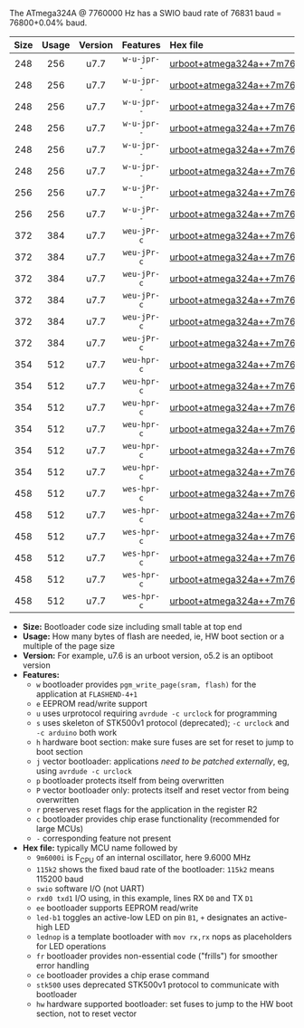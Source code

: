 The ATmega324A @ 7760000 Hz has a SWIO baud rate of 76831 baud = 76800+0.04% baud.

|Size|Usage|Version|Features|Hex file|
|:-:|:-:|:-:|:-:|:--|
|248|256|u7.7|`w-u-jpr--`|[urboot+atmega324a++7m7600i+++76k8_swio_rxd0_txd1_led+b0.hex](https://raw.githubusercontent.com/stefanrueger/urboot.hex/main/mcus/atmega324a/internal_oscillator/fint++7m7600_Hz/br+++76k8_bps/urboot+atmega324a++7m7600i+++76k8_swio_rxd0_txd1_led+b0.hex)|
|248|256|u7.7|`w-u-jpr--`|[urboot+atmega324a++7m7600i+++76k8_swio_rxd0_txd1_led+b7.hex](https://raw.githubusercontent.com/stefanrueger/urboot.hex/main/mcus/atmega324a/internal_oscillator/fint++7m7600_Hz/br+++76k8_bps/urboot+atmega324a++7m7600i+++76k8_swio_rxd0_txd1_led+b7.hex)|
|248|256|u7.7|`w-u-jpr--`|[urboot+atmega324a++7m7600i+++76k8_swio_rxd0_txd1_lednop.hex](https://raw.githubusercontent.com/stefanrueger/urboot.hex/main/mcus/atmega324a/internal_oscillator/fint++7m7600_Hz/br+++76k8_bps/urboot+atmega324a++7m7600i+++76k8_swio_rxd0_txd1_lednop.hex)|
|248|256|u7.7|`w-u-jpr--`|[urboot+atmega324a++7m7600i+++76k8_swio_rxd2_txd3_led+b0.hex](https://raw.githubusercontent.com/stefanrueger/urboot.hex/main/mcus/atmega324a/internal_oscillator/fint++7m7600_Hz/br+++76k8_bps/urboot+atmega324a++7m7600i+++76k8_swio_rxd2_txd3_led+b0.hex)|
|248|256|u7.7|`w-u-jpr--`|[urboot+atmega324a++7m7600i+++76k8_swio_rxd2_txd3_led+b7.hex](https://raw.githubusercontent.com/stefanrueger/urboot.hex/main/mcus/atmega324a/internal_oscillator/fint++7m7600_Hz/br+++76k8_bps/urboot+atmega324a++7m7600i+++76k8_swio_rxd2_txd3_led+b7.hex)|
|248|256|u7.7|`w-u-jpr--`|[urboot+atmega324a++7m7600i+++76k8_swio_rxd2_txd3_lednop.hex](https://raw.githubusercontent.com/stefanrueger/urboot.hex/main/mcus/atmega324a/internal_oscillator/fint++7m7600_Hz/br+++76k8_bps/urboot+atmega324a++7m7600i+++76k8_swio_rxd2_txd3_lednop.hex)|
|256|256|u7.7|`w-u-jPr--`|[urboot+atmega324a++7m7600i+++76k8_swio_rxd0_txd1.hex](https://raw.githubusercontent.com/stefanrueger/urboot.hex/main/mcus/atmega324a/internal_oscillator/fint++7m7600_Hz/br+++76k8_bps/urboot+atmega324a++7m7600i+++76k8_swio_rxd0_txd1.hex)|
|256|256|u7.7|`w-u-jPr--`|[urboot+atmega324a++7m7600i+++76k8_swio_rxd2_txd3.hex](https://raw.githubusercontent.com/stefanrueger/urboot.hex/main/mcus/atmega324a/internal_oscillator/fint++7m7600_Hz/br+++76k8_bps/urboot+atmega324a++7m7600i+++76k8_swio_rxd2_txd3.hex)|
|372|384|u7.7|`weu-jPr-c`|[urboot+atmega324a++7m7600i+++76k8_swio_rxd0_txd1_ee_led+b0_fr_ce.hex](https://raw.githubusercontent.com/stefanrueger/urboot.hex/main/mcus/atmega324a/internal_oscillator/fint++7m7600_Hz/br+++76k8_bps/urboot+atmega324a++7m7600i+++76k8_swio_rxd0_txd1_ee_led+b0_fr_ce.hex)|
|372|384|u7.7|`weu-jPr-c`|[urboot+atmega324a++7m7600i+++76k8_swio_rxd0_txd1_ee_led+b7_fr_ce.hex](https://raw.githubusercontent.com/stefanrueger/urboot.hex/main/mcus/atmega324a/internal_oscillator/fint++7m7600_Hz/br+++76k8_bps/urboot+atmega324a++7m7600i+++76k8_swio_rxd0_txd1_ee_led+b7_fr_ce.hex)|
|372|384|u7.7|`weu-jPr-c`|[urboot+atmega324a++7m7600i+++76k8_swio_rxd0_txd1_ee_lednop_fr_ce.hex](https://raw.githubusercontent.com/stefanrueger/urboot.hex/main/mcus/atmega324a/internal_oscillator/fint++7m7600_Hz/br+++76k8_bps/urboot+atmega324a++7m7600i+++76k8_swio_rxd0_txd1_ee_lednop_fr_ce.hex)|
|372|384|u7.7|`weu-jPr-c`|[urboot+atmega324a++7m7600i+++76k8_swio_rxd2_txd3_ee_led+b0_fr_ce.hex](https://raw.githubusercontent.com/stefanrueger/urboot.hex/main/mcus/atmega324a/internal_oscillator/fint++7m7600_Hz/br+++76k8_bps/urboot+atmega324a++7m7600i+++76k8_swio_rxd2_txd3_ee_led+b0_fr_ce.hex)|
|372|384|u7.7|`weu-jPr-c`|[urboot+atmega324a++7m7600i+++76k8_swio_rxd2_txd3_ee_led+b7_fr_ce.hex](https://raw.githubusercontent.com/stefanrueger/urboot.hex/main/mcus/atmega324a/internal_oscillator/fint++7m7600_Hz/br+++76k8_bps/urboot+atmega324a++7m7600i+++76k8_swio_rxd2_txd3_ee_led+b7_fr_ce.hex)|
|372|384|u7.7|`weu-jPr-c`|[urboot+atmega324a++7m7600i+++76k8_swio_rxd2_txd3_ee_lednop_fr_ce.hex](https://raw.githubusercontent.com/stefanrueger/urboot.hex/main/mcus/atmega324a/internal_oscillator/fint++7m7600_Hz/br+++76k8_bps/urboot+atmega324a++7m7600i+++76k8_swio_rxd2_txd3_ee_lednop_fr_ce.hex)|
|354|512|u7.7|`weu-hpr-c`|[urboot+atmega324a++7m7600i+++76k8_swio_rxd0_txd1_ee_led+b0_fr_ce_hw.hex](https://raw.githubusercontent.com/stefanrueger/urboot.hex/main/mcus/atmega324a/internal_oscillator/fint++7m7600_Hz/br+++76k8_bps/urboot+atmega324a++7m7600i+++76k8_swio_rxd0_txd1_ee_led+b0_fr_ce_hw.hex)|
|354|512|u7.7|`weu-hpr-c`|[urboot+atmega324a++7m7600i+++76k8_swio_rxd0_txd1_ee_led+b7_fr_ce_hw.hex](https://raw.githubusercontent.com/stefanrueger/urboot.hex/main/mcus/atmega324a/internal_oscillator/fint++7m7600_Hz/br+++76k8_bps/urboot+atmega324a++7m7600i+++76k8_swio_rxd0_txd1_ee_led+b7_fr_ce_hw.hex)|
|354|512|u7.7|`weu-hpr-c`|[urboot+atmega324a++7m7600i+++76k8_swio_rxd0_txd1_ee_lednop_fr_ce_hw.hex](https://raw.githubusercontent.com/stefanrueger/urboot.hex/main/mcus/atmega324a/internal_oscillator/fint++7m7600_Hz/br+++76k8_bps/urboot+atmega324a++7m7600i+++76k8_swio_rxd0_txd1_ee_lednop_fr_ce_hw.hex)|
|354|512|u7.7|`weu-hpr-c`|[urboot+atmega324a++7m7600i+++76k8_swio_rxd2_txd3_ee_led+b0_fr_ce_hw.hex](https://raw.githubusercontent.com/stefanrueger/urboot.hex/main/mcus/atmega324a/internal_oscillator/fint++7m7600_Hz/br+++76k8_bps/urboot+atmega324a++7m7600i+++76k8_swio_rxd2_txd3_ee_led+b0_fr_ce_hw.hex)|
|354|512|u7.7|`weu-hpr-c`|[urboot+atmega324a++7m7600i+++76k8_swio_rxd2_txd3_ee_led+b7_fr_ce_hw.hex](https://raw.githubusercontent.com/stefanrueger/urboot.hex/main/mcus/atmega324a/internal_oscillator/fint++7m7600_Hz/br+++76k8_bps/urboot+atmega324a++7m7600i+++76k8_swio_rxd2_txd3_ee_led+b7_fr_ce_hw.hex)|
|354|512|u7.7|`weu-hpr-c`|[urboot+atmega324a++7m7600i+++76k8_swio_rxd2_txd3_ee_lednop_fr_ce_hw.hex](https://raw.githubusercontent.com/stefanrueger/urboot.hex/main/mcus/atmega324a/internal_oscillator/fint++7m7600_Hz/br+++76k8_bps/urboot+atmega324a++7m7600i+++76k8_swio_rxd2_txd3_ee_lednop_fr_ce_hw.hex)|
|458|512|u7.7|`wes-hpr-c`|[urboot+atmega324a++7m7600i+++76k8_swio_rxd0_txd1_ee_led+b0_fr_ce_stk500_hw.hex](https://raw.githubusercontent.com/stefanrueger/urboot.hex/main/mcus/atmega324a/internal_oscillator/fint++7m7600_Hz/br+++76k8_bps/urboot+atmega324a++7m7600i+++76k8_swio_rxd0_txd1_ee_led+b0_fr_ce_stk500_hw.hex)|
|458|512|u7.7|`wes-hpr-c`|[urboot+atmega324a++7m7600i+++76k8_swio_rxd0_txd1_ee_led+b7_fr_ce_stk500_hw.hex](https://raw.githubusercontent.com/stefanrueger/urboot.hex/main/mcus/atmega324a/internal_oscillator/fint++7m7600_Hz/br+++76k8_bps/urboot+atmega324a++7m7600i+++76k8_swio_rxd0_txd1_ee_led+b7_fr_ce_stk500_hw.hex)|
|458|512|u7.7|`wes-hpr-c`|[urboot+atmega324a++7m7600i+++76k8_swio_rxd0_txd1_ee_lednop_fr_ce_stk500_hw.hex](https://raw.githubusercontent.com/stefanrueger/urboot.hex/main/mcus/atmega324a/internal_oscillator/fint++7m7600_Hz/br+++76k8_bps/urboot+atmega324a++7m7600i+++76k8_swio_rxd0_txd1_ee_lednop_fr_ce_stk500_hw.hex)|
|458|512|u7.7|`wes-hpr-c`|[urboot+atmega324a++7m7600i+++76k8_swio_rxd2_txd3_ee_led+b0_fr_ce_stk500_hw.hex](https://raw.githubusercontent.com/stefanrueger/urboot.hex/main/mcus/atmega324a/internal_oscillator/fint++7m7600_Hz/br+++76k8_bps/urboot+atmega324a++7m7600i+++76k8_swio_rxd2_txd3_ee_led+b0_fr_ce_stk500_hw.hex)|
|458|512|u7.7|`wes-hpr-c`|[urboot+atmega324a++7m7600i+++76k8_swio_rxd2_txd3_ee_led+b7_fr_ce_stk500_hw.hex](https://raw.githubusercontent.com/stefanrueger/urboot.hex/main/mcus/atmega324a/internal_oscillator/fint++7m7600_Hz/br+++76k8_bps/urboot+atmega324a++7m7600i+++76k8_swio_rxd2_txd3_ee_led+b7_fr_ce_stk500_hw.hex)|
|458|512|u7.7|`wes-hpr-c`|[urboot+atmega324a++7m7600i+++76k8_swio_rxd2_txd3_ee_lednop_fr_ce_stk500_hw.hex](https://raw.githubusercontent.com/stefanrueger/urboot.hex/main/mcus/atmega324a/internal_oscillator/fint++7m7600_Hz/br+++76k8_bps/urboot+atmega324a++7m7600i+++76k8_swio_rxd2_txd3_ee_lednop_fr_ce_stk500_hw.hex)|

- **Size:** Bootloader code size including small table at top end
- **Usage:** How many bytes of flash are needed, ie, HW boot section or a multiple of the page size
- **Version:** For example, u7.6 is an urboot version, o5.2 is an optiboot version
- **Features:**
  + `w` bootloader provides `pgm_write_page(sram, flash)` for the application at `FLASHEND-4+1`
  + `e` EEPROM read/write support
  + `u` uses urprotocol requiring `avrdude -c urclock` for programming
  + `s` uses skeleton of STK500v1 protocol (deprecated); `-c urclock` and `-c arduino` both work
  + `h` hardware boot section: make sure fuses are set for reset to jump to boot section
  + `j` vector bootloader: applications *need to be patched externally*, eg, using `avrdude -c urclock`
  + `p` bootloader protects itself from being overwritten
  + `P` vector bootloader only: protects itself and reset vector from being overwritten
  + `r` preserves reset flags for the application in the register R2
  + `c` bootloader provides chip erase functionality (recommended for large MCUs)
  + `-` corresponding feature not present
- **Hex file:** typically MCU name followed by
  + `9m6000i` is F<sub>CPU</sub> of an internal oscillator, here 9.6000 MHz
  + `115k2` shows the fixed baud rate of the bootloader: `115k2` means 115200 baud
  + `swio` software I/O (not UART)
  + `rxd0 txd1` I/O using, in this example, lines RX `D0` and TX `D1`
  + `ee` bootloader supports EEPROM read/write
  + `led-b1` toggles an active-low LED on pin `B1`, `+` designates an active-high LED
  + `lednop` is a template bootloader with `mov rx,rx` nops as placeholders for LED operations
  + `fr` bootloader provides non-essential code ("frills") for smoother error handling
  + `ce` bootloader provides a chip erase command
  + `stk500` uses deprecated STK500v1 protocol to communicate with bootloader
  + `hw` hardware supported bootloader: set fuses to jump to the HW boot section, not to reset vector
